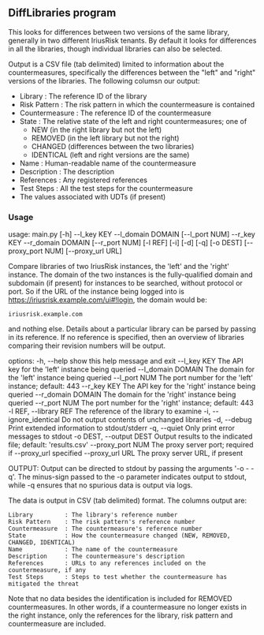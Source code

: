 ## DiffLibraries program

This looks for differences between two versions of the same library, generally
in two different IriusRisk tenants. By default it looks for differences in all
the libraries, though individual libraries can also be selected.

Output is a CSV file (tab delimited) limited to information about the countermeasures,
specifically the differences between the "left" and "right" versions of the libraries. 
The following columsn our output:

* Library : The reference ID of the library
* Risk Pattern : The risk pattern in which the countermeasure is contained
* Countermeasure : The reference ID of the countermeasure
* State : The relative state of the left and right countermeasures; one of
    * NEW (in the right library but not the left)
    * REMOVED (in the left library but not the right)
    * CHANGED (differences between the two libraries)
    * IDENTICAL (left and right versions are the same) 
* Name : Human-readable name of the countermeasure
* Description : The description
* References : Any registered references
* Test Steps : All the test steps for the countermeasure
* The values associated with UDTs (if present)

### Usage

usage: main.py [-h] --l_key KEY --l_domain DOMAIN [--l_port NUM] --r_key KEY
               --r_domain DOMAIN [--r_port NUM] [-l REF] [-i] [-d] [-q]
               [-o DEST] [--proxy_port NUM] [--proxy_url URL]

Compare libraries of two IriusRisk instances, the 'left' and the 'right' instance. The
domain of the two instances is the fully-qualified domain and subdomain (if present) for 
instances to be searched, without protocol or port. So if the URL of the instance being
logged into is https://iriusrisk.example.com/ui#!login, the domain would be:

    iriusrisk.example.com

and nothing else. Details about a particular library can be parsed by passing in its 
reference. If no reference is specified, then an overview of libraries comparing their 
revision numbers will be output.

options:
  -h, --help            show this help message and exit
  --l_key KEY           The API key for the 'left' instance being queried
  --l_domain DOMAIN     The domain for the 'left' instance being queried
  --l_port NUM          The port number for the 'left' instance; default: 443
  --r_key KEY           The API key for the 'right' instance being queried
  --r_domain DOMAIN     The domain for the 'right' instance being queried
  --r_port NUM          The port number for the 'right' instance; default: 443
  -l REF, --library REF
                        The reference of the library to examine
  -i, --ignore_identical
                        Do not output contents of unchanged libraries
  -d, --debug           Print extended information to stdout/stderr
  -q, --quiet           Only print error messages to stdout
  -o DEST, --output DEST
                        Output results to the indicated file; default:
                        'results.csv'
  --proxy_port NUM      The proxy server port; required if --proxy_url
                        specified
  --proxy_url URL       The proxy server URL, if present

OUTPUT:
Output can be directed to stdout by passing the arguments '-o - -q'. The minus-sign 
passed to the -o parameter indicates output to stdout, while -q ensures that no 
spurious data is output via logs.

The data is output in CSV (tab delimited) format. The columns output are:

    Library         : The library's reference number
    Risk Pattern    : The risk pattern's reference number
    Countermeasure  : The countermeasure's reference number
    State           : How the countermeasure changed (NEW, REMOVED, CHANGED, IDENTICAL)
    Name            : The name of the countermeasure
    Description     : The countermeasure's description
    References      : URLs to any references included on the countermeasure, if any
    Test Steps      : Steps to test whether the countermeasure has mitigated the threat

Note that no data besides the identification is included for REMOVED countermeasures. In
other words, if a countermeasure no longer exists in the right instance, only the references
for the library, risk pattern and countermeasure are included.
